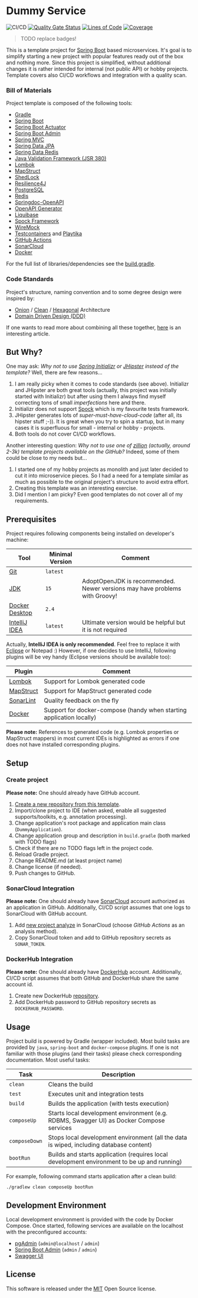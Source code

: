 Dummy Service
=============
![CI/CD](https://github.com/mwierzchowski/dummy-service/workflows/CI/CD/badge.svg)
[![Quality Gate Status](https://sonarcloud.io/api/project_badges/measure?project=mwierzchowski_dummy-service&metric=alert_status)](https://sonarcloud.io/dashboard?id=mwierzchowski_dummy-service)
[![Lines of Code](https://sonarcloud.io/api/project_badges/measure?project=mwierzchowski_dummy-service&metric=ncloc)](https://sonarcloud.io/dashboard?id=mwierzchowski_dummy-service)
[![Coverage](https://sonarcloud.io/api/project_badges/measure?project=mwierzchowski_dummy-service&metric=coverage)](https://sonarcloud.io/dashboard?id=mwierzchowski_dummy-service)

> TODO replace badges!

This is a template project for [Spring Boot](https://spring.io/projects/spring-boot) based microservices. It's goal is
to simplify starting a new project with popular features ready out of the box and nothing more. Since this project is
simplified, without additional changes it is rather intended for internal (not public API) or hobby projects. Template
covers also CI/CD workflows and integration with a quality scan.

### Bill of Materials
Project template is composed of the following tools:
- [Gradle](https://gradle.org)
- [Spring Boot](https://spring.io/projects/spring-boot)
- [Spring Boot Actuator](https://docs.spring.io/spring-boot/docs/current/reference/html/production-ready-features.html)
- [Spring Boot Admin](https://github.com/codecentric/spring-boot-admin)
- [Spring MVC](https://docs.spring.io/spring-framework/docs/current/reference/html/web.html)
- [Spring Data JPA](https://spring.io/projects/spring-data-jpa)
- [Spring Data Redis](https://spring.io/projects/spring-data-redis)
- [Java Validation Framework (JSR 380)](https://beanvalidation.org/2.0-jsr380/)
- [Lombok](https://projectlombok.org)
- [MapStruct](https://mapstruct.org)
- [ShedLock](https://github.com/lukas-krecan/ShedLock)
- [Resilience4J](https://github.com/resilience4j/resilience4j)
- [PostgreSQL](https://www.postgresql.org)
- [Redis](https://redislabs.com)
- [Springdoc-OpenAPI](https://springdoc.org)
- [OpenAPI Generator](https://github.com/OpenAPITools/openapi-generator)
- [Liquibase](https://www.liquibase.org)
- [Spock Framework](http://spockframework.org)
- [WireMock](http://wiremock.org)
- [Testcontainers](https://www.testcontainers.org) and [Playtika](https://github.com/Playtika/testcontainers-spring-boot)
- [GitHub Actions](https://github.com/features/actions)
- [SonarCloud](https://sonarcloud.io)
- [Docker](https://www.docker.com) 

For the full list of libraries/dependencies see the [build.gradle](build.gradle).

### Code Standards
Project's structure, naming convention and to some degree design were inspired by:
- [Onion](https://www.codeguru.com/csharp/csharp/cs_misc/designtechniques/understanding-onion-architecture.html) / 
  [Clean](https://blog.cleancoder.com/uncle-bob/2012/08/13/the-clean-architecture.html) /
  [Hexagonal](https://en.wikipedia.org/wiki/Hexagonal_architecture_(software)) Architecture
- [Domain Driven Design (DDD)](https://en.wikipedia.org/wiki/Domain-driven_design)

If one wants to read more about combining all these together, 
[here](https://herbertograca.com/2017/11/16/explicit-architecture-01-ddd-hexagonal-onion-clean-cqrs-how-i-put-it-all-together/)
is an interesting article.

But Why?
--------

One may ask: *Why not to use [Spring Initializr](https://start.spring.io) or [JHipster](https://www.jhipster.tech)
instead of the template?* Well, there are few reasons...
1. I am really picky when it comes to code standards (see above). Initializr and JHipster are both great tools
   (actually, this project was initially started with Initializr) but after using them I always find myself
   correcting tons of small *imperfections* here and there. 
1. Initializr does not support [Spock](http://spockframework.org) which is my favourite tests framework.
1. JHipster generates lots of *super-must-have-cloud-code* (after all, its hipster stuff ;-)). It is great when you try
   to spin a startup, but in many cases it is superfluous for small - internal or hobby - projects.
1. Both tools do not cover CI/CD workflows.

Another interesting question: *Why not to use one of [zillion](https://github.com/search?q=spring+boot+template)
(actually, around 2-3k) template projects available on the GitHub?* Indeed, some of them could be close to my needs
but...
1. I started one of my hobby projects as monolith and just later decided to cut it into microservice pieces. So I had
   a need for a template similar as much as possible to the original project's structure to avoid extra effort.
1. Creating this template was an interesting exercise.
1. Did I mention I am picky? Even good templates do not cover all of my requirements.
   
Prerequisites
-------------

Project requires following components being installed on developer's machine:  

Tool                                                                              | Minimal Version    | Comment
----------------------------------------------------------------------------------|--------------------|---------------------------------------------------------------------------
[Git](https://git-scm.com/)                                                       | `latest`           | 
[JDK](https://adoptopenjdk.net/archive.html?variant=openjdk14&jvmVariant=hotspot) | `15`               | AdoptOpenJDK is recommended. Newer versions may have problems with Groovy! 
[Docker Desktop](https://www.docker.com/products/docker-desktop)                  | `2.4`              |
[IntelliJ IDEA](https://www.jetbrains.com/idea/)                                  | `latest`           | Ultimate version would be helpful but it is not required

Actually, **IntelliJ IDEA is only recommended**. Feel free to replace it with [Eclipse](https://www.eclipse.org) or
Notepad :) However, if one decides to use IntelliJ, following plugins will be vey handy (Eclipse versions should be
available too):

Plugin                                                                    | Comment
--------------------------------------------------------------------------|----------------------------------------------------------------------
[Lombok](https://plugins.jetbrains.com/plugin/6317-lombok)                | Support for Lombok generated code
[MapStruct](https://plugins.jetbrains.com/plugin/10036-mapstruct-support) | Support for MapStruct generated code
[SonarLint](https://plugins.jetbrains.com/plugin/7973-sonarlint)          | Quality feedback on the fly 
[Docker](https://plugins.jetbrains.com/plugin/7724-docker)                | Support for docker-compose (handy when starting application locally)

**Please note:** References to generated code (e.g. Lombok properties or MapStruct mappers) in most current IDEs is
highlighted as errors if one does not have installed corresponding plugins.

Setup
-----

### Create project

**Please note:** One should already have GitHub account.

1. [Create a new repository from this template](https://docs.github.com/en/free-pro-team@latest/github/creating-cloning-and-archiving-repositories/creating-a-repository-from-a-template).
1. Import/clone project to IDE (when asked, enable all suggested supports/toolkits, e.g. annotation processing).
1. Change application's root package and application main class (`DummyApplication`).
1. Change application group and description in `build.gradle` (both marked with TODO flags)
1. Check if there are no TODO flags left in the project code.
1. Reload Gradle project.
1. Change README.md (at least project name)
1. Change license (if needed).
1. Push changes to GitHub.

### SonarCloud Integration

**Please note:** One should already have [SonarCloud](https://sonarcloud.io) account authorized as an application in
GitHub. Additionally, CI/CD script assumes that one logs to SonarCloud with GitHub account. 

1. Add [new project analyze](https://sonarcloud.io/projects/create) in SonarCloud (choose *GitHub Actions* as
   an analysis method).
1. Copy SonarCloud token and add to GitHub repository secrets as `SONAR_TOKEN`.

### DockerHub Integration

**Please note:** One should already have [DockerHub](https://hub.docker.com) account. Additionally, CI/CD script
assumes that both GitHub and DockerHub share the same account id.

1. Create new DockerHub [repository](https://hub.docker.com/repositories).
1. Add DockerHub password to GitHub repository secrets as `DOCKERHUB_PASSWORD`.

Usage
-----

Project build is powered by Gradle (wrapper included). Most build tasks are provided by `java`, `spring-boot` and
`docker-compose` plugins. If one is not familiar with those plugins (and their tasks) please check corresponding
documentation. Most useful tasks:

Task          | Description
--------------|----------------------------------------------------------------------------------------------
`clean`       | Cleans the build
`test`        | Executes unit and integration tests
`build`       | Builds the application (with tests execution)
`composeUp`   | Starts local development environment (e.g. RDBMS, Swagger UI) as Docker Compose services
`composeDown` | Stops local development environment (all the data is wiped, including database content)
`bootRun`     | Builds and starts application (requires local development environment to be up and running)  

For example, following command starts application after a clean build:
```
./gradlew clean composeUp bootRun 
```

Development Environment
-----------------------

Local development environment is provided with the code by Docker Compose. Once started, following services are
available on the localhost with the preconfigured accounts:
- [pgAdmin](http://localhost:81) (`admin@localhost` / `admin`) 
- [Spring Boot Admin](http://localhost:82) (`admin` / `admin`)
- [Swagger UI](http://localhost:83/swagger)

License
-------
This software is released under the [MIT](LICENSE) Open Source license.
